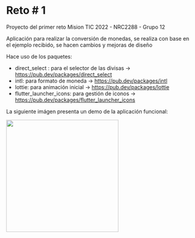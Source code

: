 # Reto # 1

Proyecto del primer reto Mision TIC 2022 - NRC2288 - Grupo 12

Aplicación para realizar la conversión de monedas, se realiza con base en el ejemplo recibido, se hacen cambios y mejoras de diseño 

Hace uso de los paquetes:
-   direct_select : para el selector de las divisas -> https://pub.dev/packages/direct_select
-   intl: para formato de moneda -> https://pub.dev/packages/intl
-   lottie: para animación inicial -> https://pub.dev/packages/lottie
-   flutter_launcher_icons: para gestión de iconos -> https://pub.dev/packages/flutter_launcher_icons

La siguiente imágen presenta un demo de la aplicación funcional:

<img src="https://github.com/johnhaverh/CurrencyConverter/blob/main/assets/CurrencyConventerMisionTic2022_NRC2288_Grupo12.GIF" width="300" />
